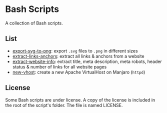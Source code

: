 # Bash Scripts

A collection of Bash scripts.

## List

- [export-svg-to-png](./export-svg-to-png): export `.svg` files to `.png` in different sizes
- [extract-links-anchors](./extract-links-anchors): extract all links & anchors from a website
- [extract-website-info](./extract-website-info): extract title, meta description, meta robots, header status & number of links for all website pages
- [new-vhost](./new-vhost): create a new Apache VirtualHost on Manjaro (`httpd`)

## License

Some Bash scripts are under license. A copy of the license is included in the root of the script's folder. The file is named LICENSE.

